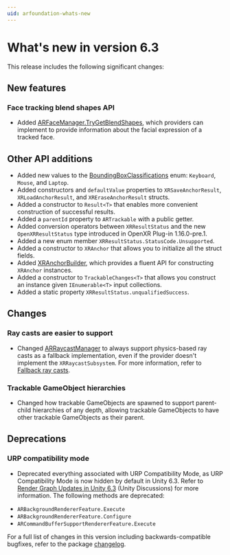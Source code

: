 ```yaml
---
uid: arfoundation-whats-new
---
```

# What's new in version 6.3

This release includes the following significant changes:

## New features

### Face tracking blend shapes API

- Added [ARFaceManager.TryGetBlendShapes](xref:UnityEngine.XR.ARFoundation.ARFaceManager.TryGetBlendShapes), which providers can implement to provide information about the facial expression of a tracked face.

## Other API additions

- Added new values to the [BoundingBoxClassifications](xref:UnityEngine.XR.ARSubsystems.BoundingBoxClassifications) enum: `Keyboard`, `Mouse`, and `Laptop`.
- Added constructors and `defaultValue` properties to `XRSaveAnchorResult`, `XRLoadAnchorResult`, and `XREraseAnchorResult` structs.
- Added a constructor to `Result<T>` that enables more convenient construction of successful results.
- Added a `parentId` property to `ARTrackable` with a public getter.
- Added conversion operators between `XRResultStatus` and the new `OpenXRResultStatus` type introduced in OpenXR Plug-in 1.16.0-pre.1.
- Added a new enum member `XRResultStatus.StatusCode.Unsupported`.
- Added a constructor to `XRAnchor` that allows you to initialize all the struct fields.
- Added [XRAnchorBuilder](xref:UnityEngine.XR.ARSubsystems.XRAnchorBuilder), which provides a fluent API for constructing `XRAnchor` instances.
- Added a constructor to `TrackableChanges<T>` that allows you construct an instance given `IEnumerable<T>` input collections.
- Added a static property `XRResultStatus.unqualifiedSuccess`.

## Changes

### Ray casts are easier to support

- Changed [ARRaycastManager](xref:arfoundation-raycasts-raycastmanager) to always support physics-based ray casts as a fallback implementation, even if the provider doesn't implement the `XRRaycastSubsystem`. For more information, refer to [Fallback ray casts](xref:arfoundation-raycasts-raycastmanager#fallback-ray-casts).

### Trackable GameObject hierarchies

- Changed how trackable GameObjects are spawned to support parent-child hierarchies of any depth, allowing trackable GameObjects to have other trackable GameObjects as their parent.

## Deprecations

### URP compatibility mode

- Deprecated everything associated with URP Compatibility Mode, as URP Compatibility Mode is now hidden by default in Unity 6.3. Refer to [Render Graph Updates in Unity 6.3](https://discussions.unity.com/t/render-graph-updates-in-unity-6-3/1668122) (Unity Discussions) for more information. The following methods are deprecated:
* `ARBackgroundRendererFeature.Execute`
* `ARBackgroundRendererFeature.Configure`
* `ARCommandBufferSupportRendererFeature.Execute`

For a full list of changes in this version including backwards-compatible bugfixes, refer to the package [changelog](xref:arfoundation-changelog).
